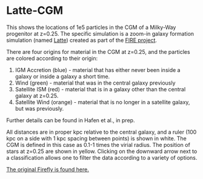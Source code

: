 # Latte-CGM

This shows the locations of 1e5 particles in the CGM of a Milky-Way progenitor at z=0.25. The specific simulation is a zoom-in galaxy formation simulation (named [Latte](https://arxiv.org/abs/1602.05957)) created as part of the [FIRE project](https://fire.northwestern.edu).

There are four origins for material in the CGM at z=0.25, and the particles are colored according to their origin:

1. IGM Accretion (blue) - material that has either never been inside a galaxy or inside a galaxy a short time.
2. Wind (green) - material that was in the central galaxy previously
3. Satellite ISM (red) - material that is in a galaxy other than the central galaxy at z=0.25.
4. Satellite Wind (orange) - material that is no longer in a satellite galaxy, but was previously.

Further details can be found in Hafen et al., in prep.

All distances are in proper kpc relative to the central galaxy, and a ruler (100 kpc on a side with 1 kpc spacing between points) is shown in white. The CGM is defined in this case as 0.1-1 times the virial radius. The position of stars at z=0.25 are shown in yellow. Clicking on the downward arrow next to a classification allows one to filter the data according to a variety of options.

[The original Firefly is found here.](https://github.com/ageller/Firefly)
